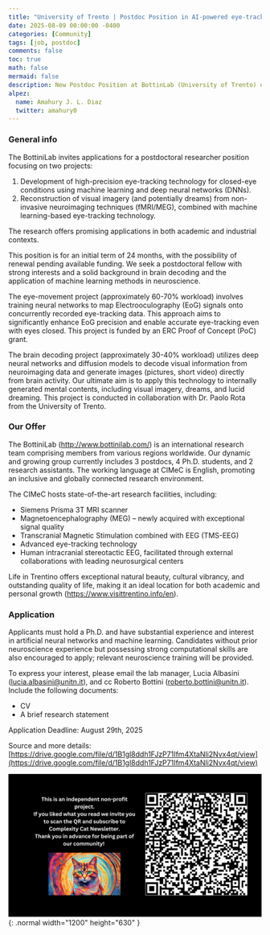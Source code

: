 ```yaml
---
title: "University of Trento | Postdoc Position in AI-powered eye-tracking technology and reconstruction of mental images from neuroimaging data"
date: 2025-08-09 00:00:00 -0400
categories: [Community]
tags: [job, postdoc]
comments: false
toc: true
math: false
mermaid: false
description: New Postdoc Position at BottinLab (University of Trento) on AI-driven eye-tracking and neural decoding of mental images and dreams (fMRI/MEG + ML/DNN). Deadline application on August 29th, 2025.
alpez:
  name: Amahury J. L. Diaz
  twitter: amahury0
---
```

### General info
The BottiniLab invites applications for a postdoctoral researcher position focusing on two projects:
1. Development of high-precision eye-tracking technology for closed-eye conditions using machine
learning and deep neural networks (DNNs).
2. Reconstruction of visual imagery (and potentially dreams) from non-invasive neuroimaging
techniques (fMRI/MEG), combined with machine learning-based eye-tracking technology.

The research offers promising applications in both academic and industrial contexts.

This position is for an initial term of 24 months, with the possibility of renewal pending available funding. We seek a postdoctoral fellow with strong interests and a solid background in brain decoding and the application of machine learning methods in neuroscience.

The eye-movement project (approximately 60-70% workload) involves training neural networks to map Electrooculography (EoG) signals onto concurrently recorded eye-tracking data. This approach aims to significantly enhance EoG precision and enable accurate eye-tracking even with eyes closed. This project is funded by an ERC Proof of Concept (PoC) grant.

The brain decoding project (approximately 30-40% workload) utilizes deep neural networks and diffusion models to decode visual information from neuroimaging data and generate images (pictures, short video) directly from brain activity. Our ultimate aim is to apply this technology to internally generated mental contents, including visual imagery, dreams, and lucid dreaming. This project is conducted in collaboration with Dr. Paolo Rota from the University of Trento.

### Our Offer 
The BottiniLab (http://www.bottinilab.com/) is an international research team comprising members from various regions worldwide. Our dynamic and growing group currently includes 3 postdocs, 4 Ph.D. students, and 2 research assistants. The working language at CIMeC is English, promoting an inclusive and globally connected research environment.

The CIMeC hosts state-of-the-art research facilities, including:
- Siemens Prisma 3T MRI scanner
- Magnetoencephalography (MEG) – newly acquired with exceptional signal quality
- Transcranial Magnetic Stimulation combined with EEG (TMS-EEG)
- Advanced eye-tracking technology
- Human intracranial stereotactic EEG, facilitated through external collaborations with leading neurosurgical centers

Life in Trentino offers exceptional natural beauty, cultural vibrancy, and outstanding quality of life, making it an ideal location for both academic and personal growth (https://www.visittrentino.info/en).

### Application
Applicants must hold a Ph.D. and have substantial experience and interest in artificial neural networks and machine learning. Candidates without prior neuroscience experience but possessing strong computational skills are also encouraged to apply; relevant neuroscience training will be provided.

To express your interest, please email the lab manager, Lucia Albasini (lucia.albasini@unitn.it), and cc Roberto Bottini (roberto.bottini@unitn.it). Include the following documents:
- CV
- A brief research statement

Application Deadline: August 29th, 2025

Source and more details: [https://drive.google.com/file/d/1B1gl8ddh1FJzP71Ifm4XtaNli2Nvx4qt/view](https://drive.google.com/file/d/1B1gl8ddh1FJzP71Ifm4XtaNli2Nvx4qt/view)

![Desktop View](/assets/img/fix/complexity-cat-newsletter.png){: .normal width="1200" height="630" }
